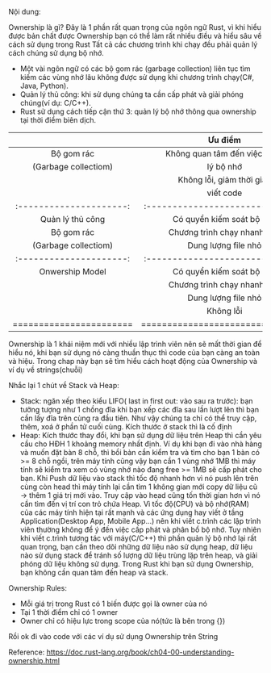 Nội dung:

Ownership là gì?
Đây là 1 phần rất quan trọng của ngôn ngữ Rust, vì khi hiểu được bản chất được Ownership bạn có thể làm rất nhiều điều và hiểu sâu về cách sử dụng trong Rust
Tất cả các chương trình khi chạy đều phải quản lý cách chúng sử dụng bộ nhớ.
- Một vài ngôn ngữ có các bộ gom rác (garbage collection) liên tục tìm kiếm các vùng nhớ lâu không được sử dụng khi chương trình chạy(C#, Java, Python).
- Quản lý thủ công: khi sử dụng chúng ta cần cấp phát và giải phóng chúng(ví dụ: C/C++).
- Rust sử dụng cách tiếp cận thứ 3: quản lý bộ nhớ thông qua ownership tại thời điểm biên dịch.

|                       |            Ưu điểm             |               Nhược điểm                  |        Ngôn ngữ          |
|:---------------------:|:------------------------------:|:-----------------------------------------:|:------------------------:|
|   Bộ gom rác          |   Không quan tâm đến việc quản |   Không thể quản lý bộ nhớ                |  C#, Java, Python..      |
|   (Garbage collectiom)|   lý bộ nhớ                    |   Thời gian biên dịch và chạy lâu hơn     |                          |
|                       |   Không lỗi, giảm thời gian    |   Dung lượng file lớn hơn                 |                          |
|                       |   viết code                    |                                           |                          |
|:---------------------:|:------------------------------:|:-----------------------------------------:|:------------------------:|
|   Quản lý thủ công    |   Có quyển kiếm soát bộ nhớ    |   Gặp lỗi nhiều khi sử dụng               |  C/C++                   |
|   Bộ gom rác          |   Chương trình chạy nhanh hơn  |   Viết code lâu hơn và khó hơn            |                          |
|   (Garbage collectiom)|   Dung lượng file nhỏ          |                                           |                          |
|:---------------------:|:------------------------------:|:-----------------------------------------:|:------------------------:|
|     Onwership Model   |   Có quyển kiếm soát bộ nhớ    |  Viết code lâu                            |  Rust, C version 11      |
|                       |   Chương trình chạy nhanh hơn  |  Học và viết code khác với các ngôn ngữ # |                          |
|                       |   Dung lượng file nhỏ          |                                           |                          |
|                       |   Không lỗi                    |                                           |                          |
|=======================|================================|===========================================|==========================|



Ownership là 1 khái niệm mới với nhiều lập trình viên nên sẽ mất thời gian để hiểu nó, khi bạn sử dụng nó càng thuần thục thì code của bạn càng an toàn và hiệu.
Trong chap này bạn sẽ tìm hiểu cách hoạt động của Ownership và ví dụ về strings(chuỗi)

Nhắc lại 1 chút về Stack và Heap:
- Stack: ngăn xếp theo kiểu LIFO( last in first out: vào sau ra trước): bạn tưởng tượng như 1 chồng đĩa khi bạn xếp các đĩa sau lần lượt lên thì bạn cần lấy đĩa trên cùng ra đầu tiên.
Như vậy chúng ta chỉ có thể truy cập, thêm, xoá ở phần tử cuối cùng.
Kích thước ở stack thì là cố định
- Heap: Kích thước thay đổi, khi bạn sử dụng dữ liệu trên Heap thì cần yêu cầu cho HĐH 1 khoảng memory nhất định.
Ví dụ khi bạn đi vào nhà hàng và muốn đặt bàn 8 chỗ, thì bồi bàn cần kiểm tra và tìm cho bạn 1 bàn có >= 8 chỗ ngồi, trên máy tính cũng vậy bạn cần 1 vùng nhớ 1MB thì máy tính sẽ kiểm tra xem có vùng nhớ nào đang free >= 1MB sẽ cấp phát cho bạn.
Khi Push dữ liệu vào stack thì tốc độ nhanh hơn vì nó push lên trên cùng còn head thì máy tính lại cần tìm 1 không gian mới copy dữ liệu cũ -> thêm 1 giá trị mới vào.
Truy cập vào head cũng tốn thời gian hơn vì nó cần tìm đến vị trí con trỏ chứa Heap.
Vì tốc độ(CPU) và bộ nhớ(RAM) của các máy tính hiện tại rất mạnh và các ứng dụng hay viết ở tầng Application(Desktop App, Mobile App...) nên khi viết c.trình các lập trình viên thường không để ý đến việc cấp phát và phân bổ bộ nhớ.
Tuy nhiên khi viết c.trình tương tác với máy(C/C++) thì phần quản lý bộ nhớ lại rất quan trọng, bạn cần theo dõi những dữ liệu nào sử dụng heap, dữ liệu nào sử dụng stack để tránh số lượng dữ liệu trùng lặp trên heap, và giải phóng dữ liệu không sử dụng.
Trong Rust khi bạn sử dụng Ownership, bạn không cần quan tâm đến heap và stack.

Ownership Rules:
- Mỗi giá trị trong Rust có 1 biến được gọi là owner của nó
- Tại 1 thời điểm chỉ có 1 owner
- Owner chỉ có hiệu lực trong scope của nó(tức là bên trong {})

Rồi ok đi vào code với các ví dụ sử dụng Ownership trên String

Reference: https://doc.rust-lang.org/book/ch04-00-understanding-ownership.html
